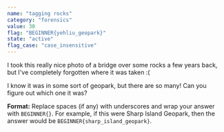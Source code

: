 ```yaml
---
name: "tagging rocks"
category: "forensics"
value: 30
flag: "BEGINNER{yehliu_geopark}"
state: "active"
flag_case: "case_insensitive"
---
```


I took this really nice photo of a bridge over some rocks a few years back, but I've completely forgotten where it was taken :(

I know it was in some sort of geopark, but there are so many! Can you figure out which one it was?

**Format:** Replace spaces (if any) with underscores and wrap your answer with `BEGINNER{}`. For example, if this were Sharp Island Geopark, then the answer would be `BEGINNER{sharp_island_geopark}`.
